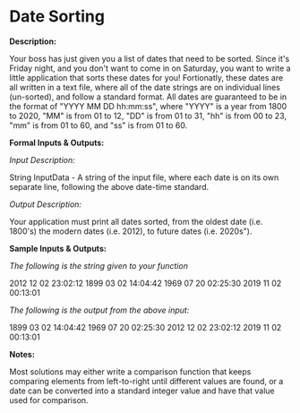# Date Sorting
<div class="md"><p><strong>Description:</strong></p>
<p>Your boss has just given you a list of dates that need to be sorted. Since it's Friday night, and you don't want to come in on Saturday, you want to write a little application that sorts these dates for you! Fortionatly, these dates are all written in a text file, where all of the date strings are on individual lines (un-sorted), and follow a standard format. All dates are guaranteed to be in the format of "YYYY MM DD hh:mm:ss", where "YYYY" is a year from 1800 to 2020, "MM" is from 01 to 12, "DD" is from 01 to 31, "hh" is from 00 to 23, "mm" is from 01 to 60, and "ss" is from 01 to 60.</p>
<p><strong>Formal Inputs &amp; Outputs:</strong></p>
<p><em>Input Description:</em></p>
<p>String InputData - A string of the input file, where each date is on its own separate line, following the above date-time standard.</p>
<p><em>Output Description:</em></p>
<p>Your application must print all dates sorted, from the oldest date (i.e. 1800's) the modern dates (i.e. 2012), to future dates (i.e. 2020s").</p>
<p><strong>Sample Inputs &amp; Outputs:</strong></p>
<p><em>The following is the string given to your function</em></p>
<p>2012 12 02 23:02:12
1899 03 02 14:04:42
1969 07 20 02:25:30
2019 11 02 00:13:01</p>
<p><em>The following is the output from the above input:</em></p>
<p>1899 03 02 14:04:42
1969 07 20 02:25:30
2012 12 02 23:02:12
2019 11 02 00:13:01</p>
<p><strong>Notes:</strong></p>
<p>Most solutions may either write a comparison function that keeps comparing elements from left-to-right until different values are found, or a date can be converted into a standard integer value and have that value used for comparison.</p>
</div>
